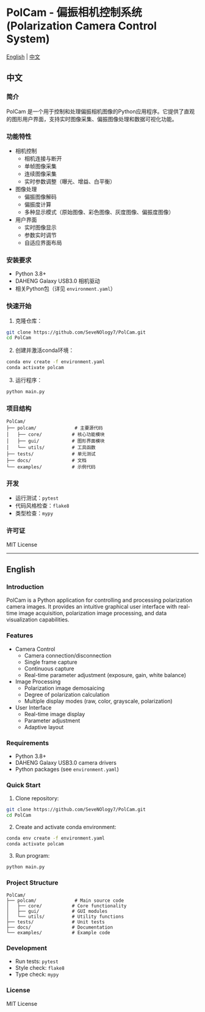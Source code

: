 # PolCam - 偏振相机控制系统 (Polarization Camera Control System)

[English](#english) | [中文](#中文)

## 中文

### 简介
PolCam 是一个用于控制和处理偏振相机图像的Python应用程序。它提供了直观的图形用户界面，支持实时图像采集、偏振图像处理和数据可视化功能。

### 功能特性
- 相机控制
  - 相机连接与断开
  - 单帧图像采集
  - 连续图像采集
  - 实时参数调整（曝光、增益、白平衡）
- 图像处理
  - 偏振图像解码
  - 偏振度计算
  - 多种显示模式（原始图像、彩色图像、灰度图像、偏振度图像）
- 用户界面
  - 实时图像显示
  - 参数实时调节
  - 自适应界面布局

### 安装要求
- Python 3.8+
- DAHENG Galaxy USB3.0 相机驱动
- 相关Python包（详见 `environment.yaml`）

### 快速开始
1. 克隆仓库：
```bash
git clone https://github.com/SeveNOlogy7/PolCam.git
cd PolCam
```

2. 创建并激活conda环境：
```bash
conda env create -f environment.yaml
conda activate polcam
```

3. 运行程序：
```bash
python main.py
```

### 项目结构
```
PolCam/
├── polcam/              # 主要源代码
│   ├── core/           # 核心功能模块
│   ├── gui/            # 图形界面模块
│   └── utils/          # 工具函数
├── tests/              # 单元测试
├── docs/               # 文档
└── examples/           # 示例代码
```

### 开发
- 运行测试：`pytest`
- 代码风格检查：`flake8`
- 类型检查：`mypy`

### 许可证
MIT License

---

## English

### Introduction
PolCam is a Python application for controlling and processing polarization camera images. It provides an intuitive graphical user interface with real-time image acquisition, polarization image processing, and data visualization capabilities.

### Features
- Camera Control
  - Camera connection/disconnection
  - Single frame capture
  - Continuous capture
  - Real-time parameter adjustment (exposure, gain, white balance)
- Image Processing
  - Polarization image demosaicing
  - Degree of polarization calculation
  - Multiple display modes (raw, color, grayscale, polarization)
- User Interface
  - Real-time image display
  - Parameter adjustment
  - Adaptive layout

### Requirements
- Python 3.8+
- DAHENG Galaxy USB3.0 camera drivers
- Python packages (see `environment.yaml`)

### Quick Start
1. Clone repository:
```bash
git clone https://github.com/SeveNOlogy7/PolCam.git
cd PolCam
```

2. Create and activate conda environment:
```bash
conda env create -f environment.yaml
conda activate polcam
```

3. Run program:
```bash
python main.py
```

### Project Structure
```
PolCam/
├── polcam/              # Main source code
│   ├── core/           # Core functionality
│   ├── gui/            # GUI modules
│   └── utils/          # Utility functions
├── tests/              # Unit tests
├── docs/               # Documentation
└── examples/           # Example code
```

### Development
- Run tests: `pytest`
- Style check: `flake8`
- Type check: `mypy`

### License
MIT License
